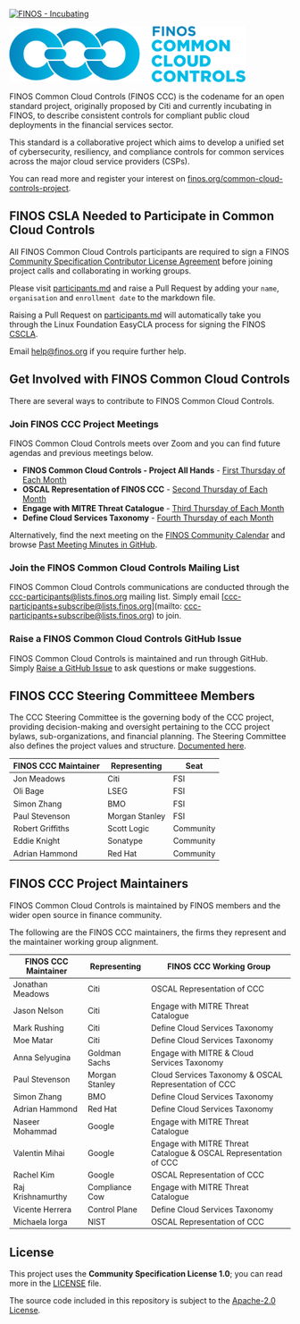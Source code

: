 [![FINOS - Incubating](https://cdn.jsdelivr.net/gh/finos/contrib-toolbox@master/images/badge-incubating.svg)](https://finosfoundation.atlassian.net/wiki/display/FINOS/Incubating)

<img height="100px" src="https://github.com/finos/branding/blob/master/project-logos/active-project-logos/FINOS%20Common%20Cloud%20Controls%20Logo/Horizontal/2023_FinosCCC_Horizontal.svg?raw=true"/>

FINOS Common Cloud Controls (FINOS CCC) is the codename for an open standard project, originally proposed by Citi and currently incubating in FINOS, to describe consistent controls for compliant public cloud deployments in the financial services sector.

This standard is a collaborative project which aims to develop a unified set of cybersecurity, resiliency, and compliance controls for common services across the major cloud service providers (CSPs).

You can read more and register your interest on [finos.org/common-cloud-controls-project](https://www.finos.org/common-cloud-controls-project).

## FINOS CSLA Needed to Participate in Common Cloud Controls

All FINOS Common Cloud Controls participants are required to sign a FINOS [Community Specification Contributor License Agreement](https://github.com/finos/standards-project-blueprint/blob/main/governance-documents/Getting%20Started.md#best-practices) before joining project calls and collaborating in working groups.

Please visit [participants.md](participants.md) and raise a Pull Request by adding your `name`, `organisation` and `enrollment date` to the markdown file. 

Raising a Pull Request on [participants.md](participants.md) will automatically take you through the Linux Foundation EasyCLA process for signing the FINOS [CSCLA](https://github.com/finos/standards-project-blueprint/blob/main/governance-documents/Getting%20Started.md#best-practices).

Email help@finos.org if you require further help.

## Get Involved with FINOS Common Cloud Controls

There are several ways to contribute to FINOS Common Cloud Controls.

### Join FINOS CCC Project Meetings
FINOS Common Cloud Controls meets over Zoom and you can find future agendas and previous meetings below.

- **FINOS Common Cloud Controls - Project All Hands** - [First Thursday of Each Month](https://github.com/finos/common-cloud-controls/issues?q=is%3Aissue+is%3Aopen+label%3Ameeting+label%3A%22All+Working+Groups%22)
- **OSCAL Representation of FINOS CCC** - [Second Thursday of Each Month](https://github.com/finos/common-cloud-controls/issues?q=is%3Aissue+is%3Aopen+label%3Ameeting+label%3A%22OSCAL+Representation+of+FINOS+CCC%22)
- **Engage with MITRE Threat Catalogue** - [Third Thursday of Each Month](https://github.com/finos/common-cloud-controls/issues?q=is%3Aissue+is%3Aopen+label%3Ameeting+label%3A%22Engage+with+MITRE+Threat+Catalogue%22)
- **Define Cloud Services Taxonomy** - [Fourth Thursday of each Month](https://github.com/finos/common-cloud-controls/issues?q=is%3Aissue+is%3Aopen+label%3A%22Define+Cloud+Services+Taxonomy%22+label%3Ameeting)

Alternatively, find the next meeting on the [FINOS Community Calendar](https://finos.org/calendar) and browse [Past Meeting Minutes in GitHub](https://github.com/finos/common-cloud-controls/labels/meeting).

### Join the FINOS Common Cloud Controls Mailing List 
FINOS Common Cloud Controls communications are conducted through the ccc-participants@lists.finos.org mailing list. Simply email [ccc-participants+subscribe@lists.finos.org](mailto: ccc-participants+subscribe@lists.finos.org) to join.

### Raise a FINOS Common Cloud Controls GitHub Issue

FINOS Common Cloud Controls is maintained and run through GitHub. Simply [Raise a GitHub Issue](https://github.com/finos/common-cloud-controls/issues/new/choose) to ask questions or make suggestions. 

## FINOS CCC Steering Committeee Members

The CCC Steering Committee is the governing body of the CCC project, providing decision-making and oversight pertaining to the CCC project bylaws, sub-organizations, and financial planning. The Steering Committee also defines the project values and structure. [Documented here](docs/governance/steering/charter.md).

| FINOS CCC Maintainer | Representing   | Seat |
| -------------------- | -------------- | ---- | 
| Jon Meadows          | Citi           | FSI  |
| Oli Bage             | LSEG           | FSI  |
| Simon Zhang          | BMO            | FSI  |
| Paul Stevenson       | Morgan Stanley | FSI  |
| Robert Griffiths     | Scott Logic    | Community |
| Eddie Knight         | Sonatype       | Community |
| Adrian Hammond       | Red Hat        | Community |

## FINOS CCC Project Maintainers

FINOS Common Cloud Controls is maintained by FINOS members and the wider open source in finance community. 

The following are the FINOS CCC maintainers, the firms they represent and the maintainer working group alignment.   

| FINOS CCC Maintainer | Representing   | FINOS CCC Working Group                     |
| -------------------- | -------------- | ------------------------------------------- |
| Jonathan Meadows     | Citi           | OSCAL Representation of CCC                 |
| Jason Nelson         | Citi           | Engage with MITRE Threat Catalogue          |
| Mark Rushing         | Citi           | Define Cloud Services Taxonomy              |
| Moe Matar            | Citi           | Define Cloud Services Taxonomy              | 
| Anna Selyugina       | Goldman Sachs  | Engage with MITRE & Cloud Services Taxonomy |
| Paul Stevenson       | Morgan Stanley | Cloud Services Taxonomy & OSCAL Representation of CCC |
| Simon Zhang          | BMO            | Define Cloud Services Taxonomy              |  
| Adrian Hammond       | Red Hat        | Define Cloud Services Taxonomy              |
| Naseer Mohammad      | Google         | Engage with MITRE Threat Catalogue          |
| Valentin Mihai       | Google         | Engage with MITRE Threat Catalogue & OSCAL Representation of CCC|
| Rachel Kim           | Google         | OSCAL Representation of CCC                 | 
| Raj Krishnamurthy    | Compliance Cow | Engage with MITRE Threat Catalogue          | 
| Vicente Herrera      | Control Plane  | Define Cloud Services Taxonomy              |
| Michaela Iorga       | NIST           | OSCAL Representation of CCC                 | 

## License

This project uses the **Community Specification License 1.0**; you can read more in the [LICENSE](LICENSE) file.

The source code included in this repository is subject to the [Apache-2.0 License](https://www.apache.org/licenses/LICENSE-2.0).
